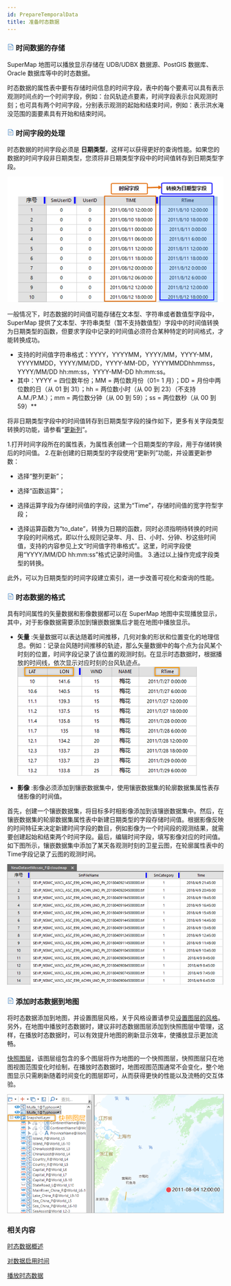 ```yaml
---
id: PrepareTemporalData
title: 准备时态数据
---
```

### ![](../../img/read.gif) 时间数据的存储

SuperMap 地图可以播放显示存储在 UDB/UDBX 数据源、PostGIS 数据库、Oracle 数据库等中的时态数据。

时态数据的属性表中要有存储时间信息的时间字段，表中的每个要素可以具有表示观测时间点的一个时间字段，例如：台风轨迹点要素，时间字段表示台风观测时刻；也可具有两个时间字段，分别表示观测的起始和结束时间，例如：表示洪水淹没范围的面要素具有开始和结束时间。

### ![](../../img/read.gif) 时间字段的处理

时态数据的时间字段必须是 **日期类型**，这样可以获得更好的查询性能。如果您的数据的时间字段非日期类型，您须将非日期类型字段中的时间值转存到日期类型字段。

![](img/TimeFieldType.png)  


一般情况下，时态数据的时间值可能存储在文本型、字符串或者数值型字段中，SuperMap
提供了文本型、字符串类型（暂不支持数值型）字段中的时间值转换为日期类型的函数，但要求字段中记录的时间值必须符合某种特定的时间格式，才能转换成功。

* 支持的时间值字符串格式：YYYY，YYYYMM，YYYY/MM，YYYY-MM，YYYYMMDD，YYYY/MM/DD，YYYY-MM-DD，YYYYMMDDhhmmss，YYYY/MM/DD hh:mm:ss，YYYY-MM-DD hh:mm:ss。
* 其中：YYYY = 四位数年份；MM = 两位数月份（01= 1 月）；DD = 月份中两位数的日（从 01 到 31）；hh = 两位数小时（从 00 到 23）（不支持 A.M./P.M.）；mm = 两位数分钟（从 00 到 59）；ss = 两位数秒（从 00 到 59）**

将非日期类型字段中的时间值转存到日期类型字段的操作如下，更多有关字段类型转换的功能，请参看“[更新列](../../DataProcessing/EditTabular/UpdateButton)”。

1.打开时间字段所在的属性表，为属性表创建一个日期类型的字段，用于存储转换后的时间值。
2.在新创建的日期类型的字段使用“更新列”功能，并设置更新参数： 
* 选择“整列更新”；  

* 选择“函数运算”； 

* 选择运算字段为存储时间值的字段，这里为“Time”，存储时间值的宽字符型字段；  

* 选择运算函数为“to_date”，转换为日期的函数，同时必须指明待转换的时间字段的时间格式，即以什么规则记录年、月、日、小时、分钟、秒这些时间值，支持的内容参见上文“时间值字符串格式”。这里，时间字段使用“YYYY/MM/DD hh:mm:ss”格式记录时间值。
3.通过以上操作完成字段类型的转换。

此外，可以为日期类型的时间字段建立索引，进一步改善可视化和查询的性能。

### ![](../../img/read.gif) 时态数据的格式

具有时间属性的矢量数据和影像数据都可以在 SuperMap 地图中实现播放显示，其中，对于影像数据需要添加到镶嵌数据集后才能在地图中播放显示。

* **矢量** :矢量数据可以表达随着时间推移，几何对象的形状和位置变化的地理信息。例如：记录台风随时间推移的轨迹，那么矢量数据中的每个点为台风某个时刻的位置，时间字段记录了该位置的观测时刻。在显示时态数据时，根据播放的时间线，依次显示对应时刻的台风轨迹点。    
![](img/TimeDataPoint.png)  
 
* **影像** :影像必须添加到镶嵌数据集中，使用镶嵌数据集的轮廓数据集属性表存储影像的时间值。 

首先，创建一个镶嵌数据集，将目标多时相影像添加到该镶嵌数据集中。然后，在镶嵌数据集的轮廓数据集属性表中新建日期类型的字段存储时间值。根据影像反映的时间特征来决定新建时间字段的数目，例如影像为一个时间段的观测结果，就需要创建起始和结束两个时间字段。最后，编辑时间字段，填写影像对应的时间值。如下图所示，镶嵌数据集中添加了某天各观测时刻的卫星云图，在轮廓属性表中的Time字段记录了云图的观测时间。

![](img/OutlineTable.png)  


### ![](../../img/read.gif) 添加时态数据到地图

将时态数据添加到地图，并设置图层风格，关于风格设置请参见[设置图层的风格](../LayerStyle/LayerStyleTab)。另外，在地图中播放时态数据时，建议非时态数据图层添加到快照图层中管理，这样，在播放时态数据时，可以有效提升地图的刷新显示效率，使播放显示更加流畅。

[快照图层](../LayerManagement/ManagementLayer)，该图层组包含的多个图层将作为地图的一个快照图层，快照图层只在地图视图范围变化时绘制，在播放时态数据时，地图视图范围通常不会变化，整个地图显示只需刷新随着时间变化的图层即可，从而获得更快的性能以及流畅的交互体验。

![](img/LayerSnapshot.png)  


###  相关内容

 [时态数据概述](LayerPlay)

 [对数据启用时间](SetDataTime)

 [播放时态数据](PlayTemporalData)



